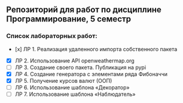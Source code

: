 ## Репозиторий для работ по дисциплине Программирование, 5 семестр

### Список лабораторных работ:
- [х] ЛР 1. Реализация удаленного импорта собственного пакета
- [x] ЛР 2. Использование API openweathermap.org
- [ ] ЛР 3. Создание своего пакета. Публикация на pypi
- [x] ЛР 4. Создание генератора с элементами ряда Фибоначчи
- [x] ЛР 5. Получение курсов валют (ООП)
- [ ] ЛР 6. Использование шаблона «Декоратор»
- [ ] ЛР 7. Использование шаблона «Наблюдатель»
